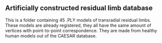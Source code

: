 ## Artificially constructed residual limb database
This is a folder containing 45 .PLY models of transradial residual limbs. These models are already registered, they all have the same amount of vertices with point-to-point correspondence. They are made from healthy human models out of the CAESAR database. 
